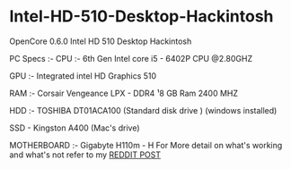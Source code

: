 # Intel-HD-510-Desktop-Hackintosh
OpenCore 0.6.0 Intel HD 510 Desktop Hackintosh 

PC Specs :-
CPU :- 6th Gen Intel core i5 - 6402P CPU @2.80GHZ

GPU :- Integrated intel HD Graphics 510

RAM :- Corsair Vengeance LPX - DDR4 ¹8 GB Ram 2400 MHZ

HDD :- TOSHIBA DT01ACA100 (Standard disk drive ) (windows installed)

SSD - Kingston A400 (Mac's drive)

MOTHERBOARD :- Gigabyte H110m - H
For More detail on what's working and what's not refer to my [REDDIT POST](https://www.reddit.com/r/hackintosh_ja/comments/io4nuk/open_core_060_macos_catalina_10155_final_take_on/?utm_source=share&utm_medium=web2x&context=3) 
